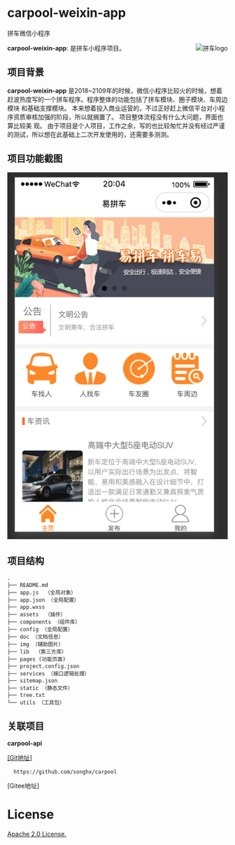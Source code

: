 # carpool-weixin-app
拼车微信小程序

<img src="https://wx.qlogo.cn/mmhead/Q3auHgzwzM7Y3IACXic007lMhYRHSg8oWABNYk2oXMdDmPs38B33yug/0" alt="拼车logo" height="90px" align="right" />

**carpool-weixin-app**: 是拼车小程序项目。

## 项目背景
**carpool-weixin-app** 是2018~2109年的时候，微信小程序比较火的时候，想着赶波热度写的一个拼车程序。程序整体的功能包括了拼车模块、圈子模块、车周边模块
和基础支撑模块。 本来想着投入商业运营的，不过正好赶上微信平台对小程序资质审核加强的阶段，所以就搁置了。 项目整体流程没有什么大问题，界面也算比较美
观。 由于项目是个人项目，工作之余，写的也比较匆忙并没有经过严谨的测试，所以想在此基础上二次开发使用的，还需要多测测。

## 项目功能截图

![home](doc/pics/home.png) 

## 项目结构
```
.
├── README.md
├── app.js  （全局对象）
├── app.json （全局配置）
├── app.wxss
├── assets  （插件）
├── components （组件库）
├── config （全局配置）
├── doc （文档信息）
├── img （辅助图片）
├── lib  （第三方库）
├── pages (功能页面)
├── project.config.json
├── services （接口逻辑处理）
├── sitemap.json
├── static （静态文件）
├── tree.txt
└── utils （工具包）
```

## 关联项目
**carpool-api**

<a href="https://github.com/songhx/carpool" >[Git地址]</a>

      https://github.com/songhx/carpool

[Gitee地址]


# License
[Apache 2.0 License.](LICENSE)